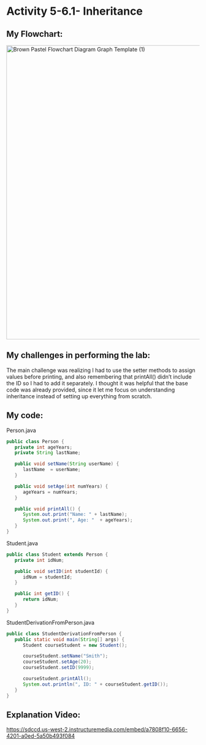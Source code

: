 # Activity 5-6.1- Inheritance 

## My Flowchart:
<img width="1024" height="768" alt="Brown Pastel Flowchart Diagram Graph Template (1)" src="https://github.com/user-attachments/assets/870c7e51-ca49-483c-8b44-e59e44d35441" />

## My challenges in performing the lab:
The main challenge was realizing I had to use the setter methods to assign values before printing, and also remembering that printAll() didn’t include the ID so I had to add it separately. 
I thought it was helpful that the base code was already provided, since it let me focus on understanding inheritance instead of setting up everything from scratch.
## My code:
Person.java
```java
public class Person {
   private int ageYears;
   private String lastName;

   public void setName(String userName) {
      lastName  = userName;
   }

   public void setAge(int numYears) {
      ageYears = numYears;
   }

   public void printAll() {
      System.out.print("Name: " + lastName);
      System.out.print(", Age: "  + ageYears);
   }
}

```
Student.java
```java
public class Student extends Person {
   private int idNum;

   public void setID(int studentId) {
      idNum = studentId;
   }

   public int getID() {
      return idNum;
   }
}
```
StudentDerivationFromPerson.java
```java
public class StudentDerivationFromPerson {
   public static void main(String[] args) {
      Student courseStudent = new Student();

      courseStudent.setName("Smith");
      courseStudent.setAge(20);
      courseStudent.setID(9999);

      courseStudent.printAll();
      System.out.println(", ID: " + courseStudent.getID());
   }
}
```
## Explanation Video:
https://sdccd.us-west-2.instructuremedia.com/embed/a7808f10-6656-4201-a0ed-5a50b493f084
